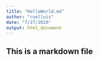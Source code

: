 ```yaml
---
title: "HelloWorld.md"
author: "ruelluis"
date: "7/27/2020"
output: html_document
---
```


## This is a markdown file